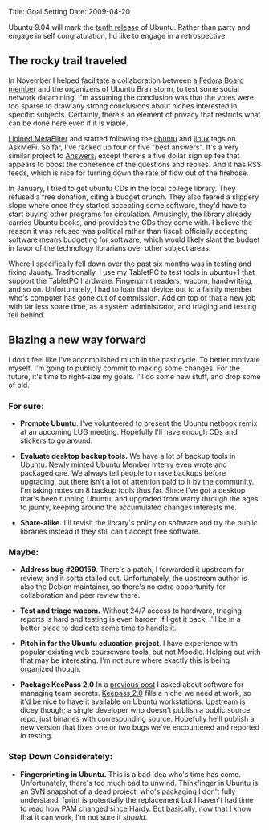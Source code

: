 Title: Goal Setting
Date: 2009-04-20

Ubuntu 9.04 will mark the [tenth release][1] of Ubuntu. Rather than party and
engage in self congratulation, I'd like to engage in a retrospective.

## The rocky trail traveled

In November I helped facilitate a collaboration between a [Fedora Board
member][2] and the organizers of Ubuntu Brainstorm, to test some social
network datamining. I'm assuming the conclusion was that the votes were too
sparse to draw any strong conclusions about niches interested in specific
subjects. Certainly, there's an element of privacy that restricts what can be
done here even if it is viable.

[I joined MetaFilter][3] and started following the [ubuntu][4] and [linux][5]
tags on AskMeFi. So far, I've racked up four or five "best answers". It's a
very similar project to [Answers][6], except there's a five dollar sign up fee
that appears to boost the coherence of the questions and replies. And it has
RSS feeds, which is nice for turning down the rate of flow out of the
firehose.

In January, I tried to get ubuntu CDs in the local college library. They
refused a free donation, citing a budget crunch. They also feared a slippery
slope where once they started accepting some software, they'd have to start
buying other programs for circulation. Amusingly, the library already carries
Ubuntu books, and provides the CDs they come with. I believe the reason it was
refused was political rather than fiscal: officially accepting software means
budgeting for software, which would likely slant the budget in favor of the
technology librarians over other subject areas.

Where I specifically fell down over the past six months was in testing and
fixing Jaunty. Traditionally, I use my TabletPC to test tools in ubuntu+1 that
support the TabletPC hardware. Fingerprint readers, wacom, handwriting, and so
on. Unfortunately, I had to loan that device out to a family member who's
computer has gone out of commission. Add on top of that a new job with far
less spare time, as a system administrator, and triaging and testing fell
behind.

## Blazing a new way forward

I don't feel like I've accomplished much in the past cycle. To better motivate
myself, I'm going to publicly commit to making some changes. For the future,
it's time to right-size my goals. I'll do some new stuff, and drop some of
old.

### For sure:

  * **Promote Ubuntu**. I've volunteered to present the Ubuntu netbook remix
at an upcoming LUG meeting. Hopefully I'll have enough CDs and stickers to go
around.

  * **Evaluate desktop backup tools.** We have a lot of backup tools in
Ubuntu. Newly minted Ubuntu Member mterry even wrote and packaged one. We
always tell people to make backups before upgrading, but there isn't a lot of
attention paid to it by the community. I'm taking notes on 8 backup tools thus
far. Since I've got a desktop that's been running Ubuntu, and upgraded from
warty through the ages to jaunty, keeping around the accumulated changes
interests me.

  * **Share-alike.** I'll revisit the library's policy on software and try the
public libraries instead if they still can't accept free software.

### Maybe:

  * **Address bug #290159**. There's a patch, I forwarded it upstream for
review, and it sorta stalled out. Unfortunately, the upstream author is also
the Debian maintainer, so there's no extra opportunity for collaboration and
peer review there.

  * **Test and triage wacom.** Without 24/7 access to hardware, triaging
reports is hard and testing is even harder. If I get it back, I'll be in a
better place to dedicate some time to handle it.

  * **Pitch in for the Ubuntu education project**. I have experience with
popular existing web courseware tools, but not Moodle. Helping out with that
may be interesting. I'm not sure where exactly this is being organized though.

  * **Package KeePass 2.0** In a [previous post][7] I asked about software for
managing team secrets. [Keepass 2.0][8] fills a niche we need at work, so it'd
be nice to have it available on Ubuntu workstations. Upstream is dicey though;
a single developer who doesn't publish a public source repo, just binaries
with corresponding source. Hopefully he'll publish a new version that fixes
one or two bugs we've encountered and reported in testing.

### Step Down Considerately:

  * **Fingerprinting in Ubuntu.** This is a bad idea who's time has come.
Unfortunately, there's too much bad to unwind. Thinkfinger in Ubuntu is an SVN
snapshot of a dead project, who's packaging I don't fully understand. fprint
is potentially the replacement but I haven't had time to read how PAM changed
since Hardy. But basically, now that I know that it can work, I'm not sure it
_should_.

   [1]: http://daniel.holba.ch/blog/?p=391

   [2]: http://jspaleta.livejournal.com/

   [3]: http://www.metafilter.com/user/82435

   [4]: http://ask.metafilter.com/tags/ubuntu/rss

   [5]: http://ask.metafilter.com/tags/linux/rss

   [6]: http://answers.launchpad.net/ubuntu

   [7]: //pwnguin.net/group-password-management-suggestions.html

   [8]: http://keepass.info/

